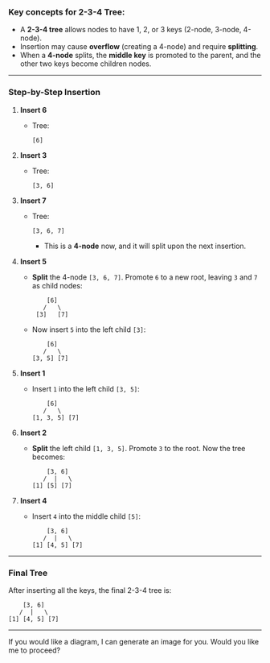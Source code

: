 ### Key concepts for 2-3-4 Tree:
- A **2-3-4 tree** allows nodes to have 1, 2, or 3 keys (2-node, 3-node, 4-node).
- Insertion may cause **overflow** (creating a 4-node) and require **splitting**.
- When a **4-node** splits, the **middle key** is promoted to the parent, and the other two keys become children nodes.

---

### **Step-by-Step Insertion**

1. **Insert 6**  
   - Tree:  
     ```
     [6]
     ```

2. **Insert 3**  
   - Tree:  
     ```
     [3, 6]
     ```

3. **Insert 7**  
   - Tree:  
     ```
     [3, 6, 7]
     ```
     - This is a **4-node** now, and it will split upon the next insertion.

4. **Insert 5**  
   - **Split** the 4-node `[3, 6, 7]`. Promote `6` to a new root, leaving `3` and `7` as child nodes:
     ```
         [6]
        /   \
      [3]   [7]
     ```
   - Now insert `5` into the left child `[3]`:
     ```
         [6]
        /   \
     [3, 5] [7]
     ```

5. **Insert 1**  
   - Insert `1` into the left child `[3, 5]`:
     ```
         [6]
        /   \
     [1, 3, 5] [7]
     ```

6. **Insert 2**  
   - **Split** the left child `[1, 3, 5]`. Promote `3` to the root. Now the tree becomes:
     ```
         [3, 6]
        /  |   \
     [1] [5] [7]
     ```

7. **Insert 4**  
   - Insert `4` into the middle child `[5]`:
     ```
         [3, 6]
        /  |   \
     [1] [4, 5] [7]
     ```

---

### **Final Tree**
After inserting all the keys, the final 2-3-4 tree is:
```
    [3, 6]
   /  |   \
[1] [4, 5] [7]
```

---

If you would like a diagram, I can generate an image for you. Would you like me to proceed?
